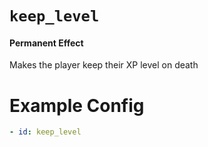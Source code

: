 # `keep_level`
#### Permanent Effect

Makes the player keep their XP level on death

# Example Config
```yaml
- id: keep_level
```
